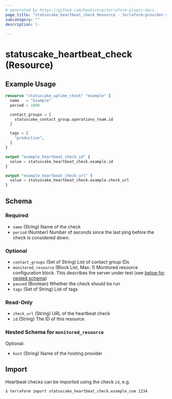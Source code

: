 ```yaml
---
# generated by https://github.com/hashicorp/terraform-plugin-docs
page_title: "statuscake_heartbeat_check Resource - terraform-provider-statuscake"
subcategory: ""
description: |-
  
---
```


# statuscake_heartbeat_check (Resource)



## Example Usage

```terraform
resource "statuscake_uptime_check" "example" {
  name   = "Example"
  period = 1800

  contact_groups = [
    statuscake_contact_group.operations_team.id
  ]

  tags = [
    "production",
  ]
}

output "example_heartbeat_check_id" {
  value = statuscake_heartbeat_check.example.id
}

output "example_heartbeat_check_url" {
  value = statuscake_heartbeat_check.example.check_url
}
```

<!-- schema generated by tfplugindocs -->
## Schema

### Required

- `name` (String) Name of the check
- `period` (Number) Number of seconds since the last ping before the check is considered down.

### Optional

- `contact_groups` (Set of String) List of contact group IDs
- `monitored_resource` (Block List, Max: 1) Monitored resource configuration block. This describes the server under test (see [below for nested schema](#nestedblock--monitored_resource))
- `paused` (Boolean) Whether the check should be run
- `tags` (Set of String) List of tags

### Read-Only

- `check_url` (String) URL of the heartbeat check
- `id` (String) The ID of this resource.

<a id="nestedblock--monitored_resource"></a>
### Nested Schema for `monitored_resource`

Optional:

- `host` (String) Name of the hosting provider

## Import

Heartbeat checks can be imported using the check `id`, e.g.

```
$ terraform import statuscake_heartbeat_check.example_com 1234
```
